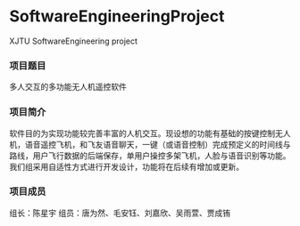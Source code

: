 # SoftwareEngineeringProject
XJTU SoftwareEngineering project 

### 项目题目
多人交互的多功能无人机遥控软件

### 项目简介
软件目的为实现功能较完善丰富的人机交互。现设想的功能有基础的按键控制无人机，语音遥控飞机，和飞友语音聊天，一键（或语音控制）完成预定义的时间线与路线，用户飞行数据的后端保存，单用户操控多架飞机，人脸与语音识别等功能。我们组采用自适性方式进行开发设计，功能将在后续有增加或更新。

### 项目成员
组长：陈星宇
组员：唐为然、毛安钰、刘嘉欣、吴雨萱、贾成铕

